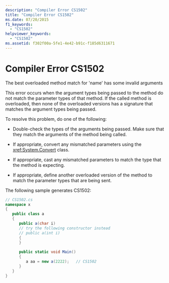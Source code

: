 ```yaml
---
description: "Compiler Error CS1502"
title: "Compiler Error CS1502"
ms.date: 07/20/2015
f1_keywords: 
  - "CS1502"
helpviewer_keywords: 
  - "CS1502"
ms.assetid: f302f00a-5fe1-4e42-b91c-f185d6311671
---
```

# Compiler Error CS1502
The best overloaded method match for 'name' has some invalid arguments  
  
 This error occurs when the argument types being passed to the method do not match the parameter types of that method. If the called method is overloaded, then none of the overloaded versions has a signature that matches the argument types being passed.  
  
 To resolve this problem, do one of the following:  
  
- Double-check the types of the arguments being passed. Make sure that they match the arguments of the method being called.  
  
- If appropriate, convert any mismatched parameters using the <xref:System.Convert> class.  
  
- If appropriate, cast any mismatched parameters to match the type that the method is expecting.  
  
- If appropriate, define another overloaded version of the method to match the parameter types that are being sent.  
  
 The following sample generates CS1502:  
  
```csharp  
// CS1502.cs  
namespace x  
{  
   public class a  
   {  
      public a(char i)  
      // try the following constructor instead  
      // public a(int i)  
      {  
      }  
  
      public static void Main()  
      {  
         a aa = new a(2222);   // CS1502  
      }  
   }  
}  
```
